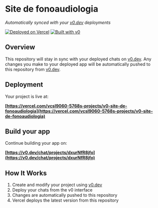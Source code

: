 # Site de fonoaudiologia

*Automatically synced with your [v0.dev](https://v0.dev) deployments*

[![Deployed on Vercel](https://img.shields.io/badge/Deployed%20on-Vercel-black?style=for-the-badge&logo=vercel)](https://vercel.com/vcsl9060-5768s-projects/v0-site-de-fonoaudiologia)
[![Built with v0](https://img.shields.io/badge/Built%20with-v0.dev-black?style=for-the-badge)](https://v0.dev/chat/projects/dxurNfR8jfo)

## Overview

This repository will stay in sync with your deployed chats on [v0.dev](https://v0.dev).
Any changes you make to your deployed app will be automatically pushed to this repository from [v0.dev](https://v0.dev).

## Deployment

Your project is live at:

**[https://vercel.com/vcsl9060-5768s-projects/v0-site-de-fonoaudiologia](https://vercel.com/vcsl9060-5768s-projects/v0-site-de-fonoaudiologia)**

## Build your app

Continue building your app on:

**[https://v0.dev/chat/projects/dxurNfR8jfo](https://v0.dev/chat/projects/dxurNfR8jfo)**

## How It Works

1. Create and modify your project using [v0.dev](https://v0.dev)
2. Deploy your chats from the v0 interface
3. Changes are automatically pushed to this repository
4. Vercel deploys the latest version from this repository
